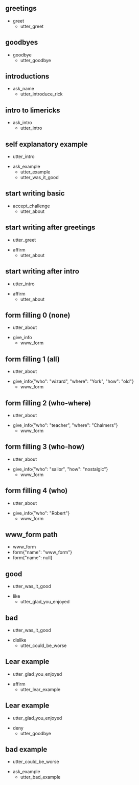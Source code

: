 ## greetings
* greet
  - utter_greet

## goodbyes
* goodbye
  - utter_goodbye

## introductions
* ask_name
  - utter_introduce_rick

## intro to limericks
* ask_intro
  - utter_intro

## self explanatory example
  - utter_intro
* ask_example
  - utter_example
  - utter_was_it_good <!--provisory, just for testing-->

## start writing basic
* accept_challenge
  - utter_about

## start writing after greetings
  - utter_greet
* affirm
  - utter_about

## start writing after intro
  - utter_intro
* affirm
  - utter_about

## form filling 0 (none)
  - utter_about
* give_info
  - www_form

## form filling 1 (all)
  - utter_about
* give_info{"who": "wizard", "where": "York", "how": "old"}
  - www_form

## form filling 2 (who-where)
  - utter_about
* give_info{"who": "teacher", "where": "Chalmers"}
  - www_form

## form filling 3 (who-how)
  - utter_about
* give_info{"who": "sailor", "how": "nostalgic"}
  - www_form

## form filling 4 (who)
  - utter_about
* give_info{"who": "Robert"}
  - www_form

<!-- more combinations to come -->

## www_form path
  - www_form
  - form{"name": "www_form"}
  - form{"name": null}

## good
  - utter_was_it_good
* like
  - utter_glad_you_enjoyed

## bad
  - utter_was_it_good
* dislike
  - utter_could_be_worse

## Lear example
  - utter_glad_you_enjoyed
* affirm
  - utter_lear_example <!--replace with custom action (random example)-->

## Lear example
  - utter_glad_you_enjoyed
* deny
  - utter_goodbye

## bad example
  - utter_could_be_worse
* ask_example
  - utter_bad_example
